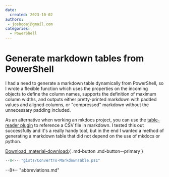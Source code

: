 ```yaml
---
date:
  created: 2023-10-02
authors:
 - joshooaj@gmail.com
categories:
  - PowerShell
---
```


# Generate markdown tables from PowerShell

I had a need to generate a markdown table dynamically from PowerShell, so I wrote a flexible function which uses the
properties on the incoming objects to define the column names, supports the definition of maximum column widths, and
outputs either pretty-printed markdown with padded values and aligned columns, or "compressed" markdown without the
unnecessary padding included.

<!-- more -->

As an alternative when working an mkdocs project, you can use the [table-reader plugin](https://pypi.org/project/mkdocs-table-reader-plugin/)
to reference a CSV file in markdown. I tested this out successfully and it's a really handy tool, but in the end I wanted
a method of generating a markdown table that did not depend on the use of mkdocs or python.

[Download :material-download:](ConvertTo-MarkdownTable.ps1){ .md-button .md-button--primary }

```powershell linenums="1"
--8<-- "gists/ConvertTo-MarkdownTable.ps1"
```

--8<-- "abbreviations.md"
